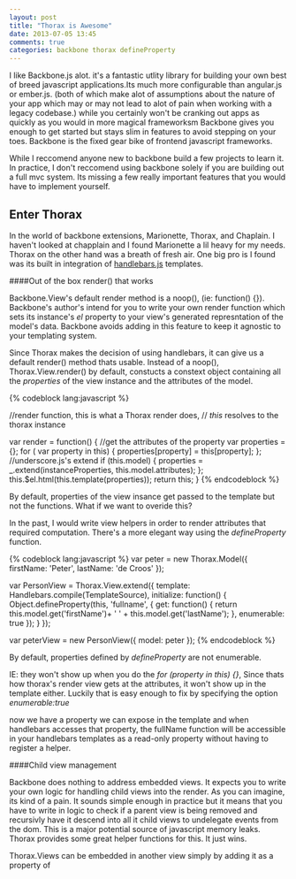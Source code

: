 ```yaml
---
layout: post
title: "Thorax is Awesome"
date: 2013-07-05 13:45
comments: true
categories: backbone thorax defineProperty
---
```


I like Backbone.js alot. it's a fantastic utlity library for building your own
best of breed javascript applications.Its much more configurable than angular.js 
or ember.js. (both of which make alot of assumptions about the nature of your app 
which may or may not lead to alot of pain when working with a legacy codebase.) while
you certainly won't be cranking out apps as quickly as you would in more magical frameworksm
Backbone gives you enough to get started but stays slim in features to avoid stepping 
on your toes. Backbone is the fixed gear bike of frontend javascript frameworks.

While I reccomend anyone new to backbone build a few projects to learn it. In practice,
I don't reccomend using backbone solely if you are building out a full mvc system. Its missing
a few really important features that you would have to implement yourself.

## Enter Thorax

In the world of backbone extensions, Marionette, Thorax, and Chaplain. I haven't looked at
chapplain and I found Marionette a lil heavy for my needs. Thorax on the other hand was a
breath of fresh air. One big pro is I found was its built in integration of 
[handlebars.js](http://handlebarsjs.com) templates.

####Out of the box render() that works

Backbone.View's default render method is a noop(), (ie: function() {}).
Backbone's author's intend for you to write your own render function which
sets its instance's *el* property to your view's generated represntation of 
the model's data. Backbone avoids adding in this feature to keep it agnostic to
your templating system.

Since Thorax makes the decision of using handlebars, it can give us a default render()
method thats usable. Instead of a noop(), Thorax.View.render() by default, constucts a
constext object containing all the *properties* of the view instance and the attributes
of the model.

{% codeblock lang:javascript %}

//render function, this is what a Thorax render does, 
// *this* resolves to the thorax instance

var render = function() {
  //get the attributes of the property
  var properties = {};
  for ( var property in this) {
    properties[property] = this[property];
  };
  //underscore.js's extend
  if (this.model) {
    properties = _.extend(instanceProperties, this.model.attributes);
  };
  this.$el.html(this.template(properties));
  return this;
}
{% endcodeblock %}

By default, properties of the view insance get passed to the template 
but not the functions. What if we want to overide this?

In the past, I would write view helpers in order to render attributes that required computation.
There's a more elegant way using the *defineProperty* function.

{% codeblock lang:javascript %}
  var peter = new Thorax.Model({
    firstName: 'Peter',
    lastName:  'de Croos'
  });

  var PersonView = Thorax.View.extend({
    template: Handlebars.compile(TemplateSource),
    initialize: function() {
      Object.defineProperty(this, 'fullname', {
        get: function() {
          return this.model.get('firstName')+ ' ' + this.model.get('lastName');
        },
        enumerable: true
      });
    }
  });

  var peterView = new PersonView({
    model: peter
  });
{% endcodeblock %}

By default, properties defined by *defineProperty* are not enumerable. 

IE: they won't show up when you do the *for (property in this) {}*, Since
thats how thorax's render view gets at the attributes, it won't show up in the template 
either. Luckily that is easy enough to fix by specifying the option
*enumerable:true*

now we have a property we can expose in the template and when handlebars accesses that property, 
the fullName function will be accessible in your handlebars templates as a read-only property 
without having to register a helper.

####Child view management

Backbone does nothing to address embedded views. It expects you to write your own logic
for handling child views into the render. As you can imagine, its kind of a pain.
It sounds simple enough in practice but it means that you have to write in logic to check
if a parent view is being removed and recursivly have it descend into all it child views to 
undelegate events from the dom. This is a major potential source of javascript memory leaks.
Thorax provides some great helper functions for this. It just wins.

Thorax.Views can be embedded in another view simply by adding it as a property of 









